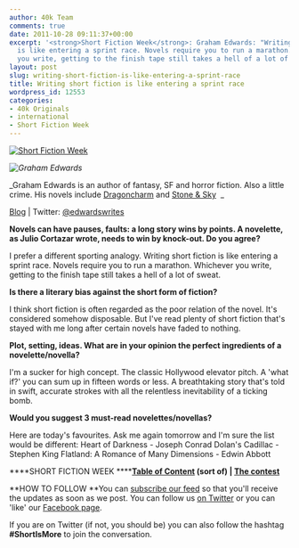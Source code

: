 ```yaml
---
author: 40k Team
comments: true
date: 2011-10-28 09:11:37+00:00
excerpt: '<strong>Short Fiction Week</strong>: Graham Edwards: "Writing short fiction
  is like entering a sprint race. Novels require you to run a marathon. Whichever
  you write, getting to the finish tape still takes a hell of a lot of sweat."'
layout: post
slug: writing-short-fiction-is-like-entering-a-sprint-race
title: Writing short fiction is like entering a sprint race
wordpress_id: 12553
categories:
- 40k Originals
- international
- Short Fiction Week
---
```


[![Short Fiction Week](http://www.40kbooks.com/wp-content/uploads/SFWlogolungo.jpg)](http://www.40kbooks.com/?page_id=12346)

_![Graham Edwards](http://www.40kbooks.com/wp-content/uploads/SFW_Edwards.jpg)_

_Graham Edwards is an author of fantasy, SF and horror fiction. Also a little crime. His novels include [Dragoncharm](http://grahamedwardsonline.wordpress.com/novels/dragoncharm/) and [Stone & Sky](http://grahamedwardsonline.wordpress.com/novels/stone-sky/)  _

[Blog](http://grahamedwardsonline.wordpress.com/) | Twitter: [@edwardswrites](http://twitter.com/#!/edwardswrites)

**Novels can have pauses, faults: a long story wins by points. A novelette, as Julio Cortazar wrote, needs to win by knock-out. Do you agree?**

I prefer a different sporting analogy. Writing short fiction is like entering a sprint race. Novels require you to run a marathon. Whichever you write, getting to the finish tape still takes a hell of a lot of sweat.

**Is there a literary bias against the short form of fiction?**

I think short fiction is often regarded as the poor relation of the novel. It's considered somehow disposable. But I've read plenty of short fiction that's stayed with me long after certain novels have faded to nothing.

**Plot, setting, ideas. What are in your opinion the perfect ingredients of a novelette/novella?**

I'm a sucker for high concept. The classic Hollywood elevator pitch. A 'what if?' you can sum up in fifteen words or less. A breathtaking story that's told in swift, accurate strokes with all the relentless inevitability of a ticking bomb.

**Would you suggest 3 must-read novelettes/novellas?**

Here are today's favourites. Ask me again tomorrow and I'm sure the list would be different:
Heart of Darkness - Joseph Conrad
Dolan's Cadillac - Stephen King
Flatland: A Romance of Many Dimensions - Edwin Abbott

****SHORT FICTION WEEK
******[Table of Content](http://www.40kbooks.com/?page_id=12346) (sort of) | [The contest](http://www.40kbooks.com/?p=12310)**

**HOW TO FOLLOW
**You can [subscribe our feed](feed://www.40kbooks.com/?feed=rss2) so that you'll receive the updates as soon as we post. You can follow us [on Twitter](http://twitter.com/#!/40kBooks) or you can 'like' our [Facebook page](http://www.facebook.com/40kbooks).




If you are on Twitter (if not, you should be) you can also follow the hashtag **#ShortIsMore** to join the conversation.


